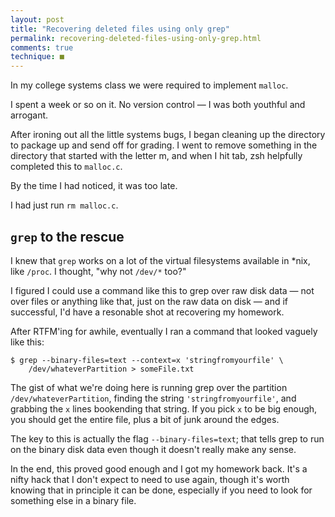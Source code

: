 ```yaml
---
layout: post
title: "Recovering deleted files using only grep"
permalink: recovering-deleted-files-using-only-grep.html
comments: true
technique: ■
---
```



In my college systems class we were required to implement `malloc`.

I spent a week or so on it. No version control &mdash; I was both youthful and arrogant.

After ironing out all the little systems bugs, I began cleaning up the directory to package up and send off for grading. I went to remove something in the directory that started with the letter m, and when I hit tab, zsh helpfully completed this to `malloc.c`.

By the time I had noticed, it was too late.

I had just run `rm malloc.c`.


## `grep` to the rescue

I knew that `grep` works on a lot of the virtual filesystems available in *nix, like `/proc`. I thought, "why not `/dev/*` too?"

I figured I could use a command like this to grep over raw disk data &mdash; not over files or anything like that, just on the raw data on disk &mdash; and if successful, I'd have a resonable shot at recovering my homework.

After RTFM'ing for awhile, eventually I ran a command that looked vaguely like this:

```
$ grep --binary-files=text --context=x 'stringfromyourfile' \
    /dev/whateverPartition > someFile.txt
```

The gist of what we're doing here is running grep over the partition `/dev/whateverPartition`, finding the string `'stringfromyourfile'`, and grabbing the `x` lines bookending that string. If you pick `x` to be big enough, you should get the entire file, plus a bit of junk around the edges.

The key to this is actually the flag `--binary-files=text`; that tells grep to run on the binary disk data even though it doesn't really make any sense.

In the end, this proved good enough and I got my homework back. It's a nifty hack that I don't expect to need to use again, though it's worth knowing that in principle it can be done, especially if you need to look for something else in a binary file.